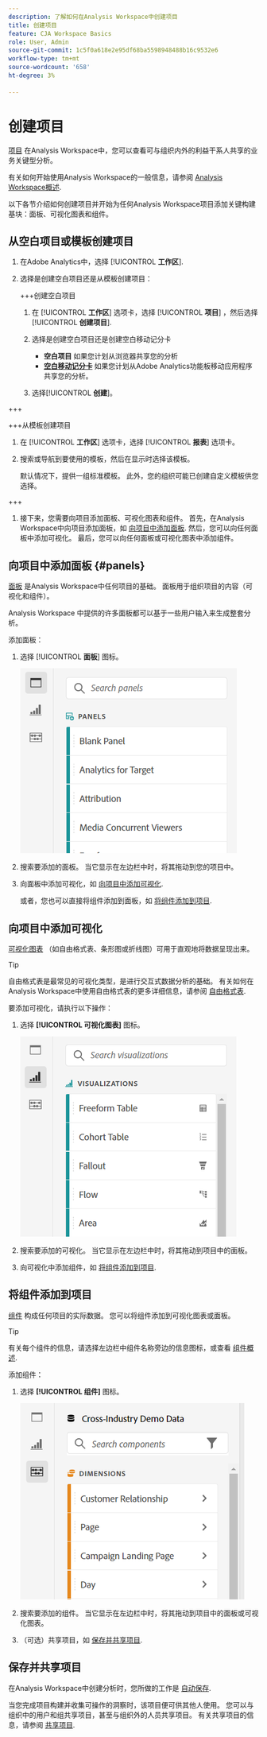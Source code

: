 ```yaml
---
description: 了解如何在Analysis Workspace中创建项目
title: 创建项目
feature: CJA Workspace Basics
role: User, Admin
source-git-commit: 1c5f0a618e2e95df68ba5598948488b16c9532e6
workflow-type: tm+mt
source-wordcount: '658'
ht-degree: 3%

---
```


# 创建项目

[项目](/help/analysis-workspace/build-workspace-project/freeform-overview.md) 在Analysis Workspace中，您可以查看可与组织内外的利益干系人共享的业务关键型分析。

有关如何开始使用Analysis Workspace的一般信息，请参阅 [Analysis Workspace概述](/help/analysis-workspace/home.md).

以下各节介绍如何创建项目并开始为任何Analysis Workspace项目添加关键构建基块：面板、可视化图表和组件。

## 从空白项目或模板创建项目

1. 在Adobe Analytics中，选择 [!UICONTROL **工作区**].

1. 选择是创建空白项目还是从模板创建项目：

   +++创建空白项目

   1. 在 [!UICONTROL **工作区**] 选项卡，选择 [!UICONTROL **项目**] ，然后选择 [!UICONTROL **创建项目**].

   1. 选择是创建空白项目还是创建空白移动记分卡

      * **空白项目** 如果您计划从浏览器共享您的分析
      * [**空白移动记分卡**](/help/mobile-app/curator.md) 如果您计划从Adobe Analytics功能板移动应用程序共享您的分析。
   1. 选择&#x200B;[!UICONTROL **创建**]。

+++

   +++从模板创建项目

   1. 在 [!UICONTROL **工作区**] 选项卡，选择 [!UICONTROL **报表**] 选项卡。

   1. 搜索或导航到要使用的模板，然后在显示时选择该模板。

      默认情况下，提供一组标准模板。 此外，您的组织可能已创建自定义模板供您选择。

      <!-- (I don't know if you can create a project from a template in CJA... Might need to delete this section. Also update table in "Projects overview") For more information, see [Get started with Reports & Analytics](/help/analyze/reports-analytics/getting-started.md). -->
+++

1. 接下来，您需要向项目添加面板、可视化图表和组件。 首先，在Analysis Workspace中向项目添加面板，如 [向项目中添加面板](#add-panels-to-the-project). 然后，您可以向任何面板中添加可视化。 最后，您可以向任何面板或可视化图表中添加组件。

## 向项目中添加面板 {#panels}

[面板](/help/analysis-workspace/c-panels/panels.md) 是Analysis Workspace中任何项目的基础。 面板用于组织项目的内容（可视化和组件）。

Analysis Workspace 中提供的许多面板都可以基于一些用户输入来生成整套分析。

添加面板：

1. 选择 [!UICONTROL **面板**] 图标。

   ![](assets/build-panels.png)

1. 搜索要添加的面板。 当它显示在左边栏中时，将其拖动到您的项目中。

1. 向面板中添加可视化，如 [向项目中添加可视化](#add-visualizations-to-the-project).

   或者，您也可以直接将组件添加到面板，如 [将组件添加到项目](#add-components-to-the-project).

## 向项目中添加可视化

[可视化图表](/help/analysis-workspace/visualizations/freeform-analysis-visualizations.md) （如自由格式表、条形图或折线图）可用于直观地将数据呈现出来。

>[!TIP]
>
>自由格式表是最常见的可视化类型，是进行交互式数据分析的基础。 有关如何在Analysis Workspace中使用自由格式表的更多详细信息，请参阅 [自由格式表](/help/analysis-workspace/visualizations/freeform-table/freeform-table.md).

要添加可视化，请执行以下操作：

1. 选择 **[!UICONTROL 可视化图表]** 图标。

   ![](assets/build-visualizations.png)

1. 搜索要添加的可视化。 当它显示在左边栏中时，将其拖动到项目中的面板。

1. 向可视化中添加组件，如 [将组件添加到项目](#add-components-to-the-project).

## 将组件添加到项目

[组件](/help/components/overview.md) 构成任何项目的实际数据。 您可以将组件添加到可视化图表或面板。

>[!TIP]
>
>有关每个组件的信息，请选择左边栏中组件名称旁边的信息图标，或查看 [组件概述](/help/components/overview.md).

添加组件：

1. 选择 **[!UICONTROL 组件]** 图标。

   ![](assets/build-components.png)

1. 搜索要添加的组件。 当它显示在左边栏中时，将其拖动到项目中的面板或可视化图表。

1. （可选）共享项目，如 [保存并共享项目](#save-and-share-the-project).

## 保存并共享项目

在Analysis Workspace中创建分析时，您所做的工作是 [自动保存](/help/analysis-workspace/build-workspace-project/save-projects.md).

当您完成项目构建并收集可操作的洞察时，该项目便可供其他人使用。 您可以与组织中的用户和组共享项目，甚至与组织外的人员共享项目。 有关共享项目的信息，请参阅 [共享项目](/help/analysis-workspace/curate-share/share-projects.md).

